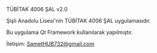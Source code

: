﻿TÜBİTAK 4006 ŞAL v2.0

Şişli Anadolu Lisesi'nin TÜBİTAK 4006 ŞAL uygulamasıdır.



Bu uygulama Qt Framework kullanılarak yapılmıştır.

İletişim: SametHUB732@gmail.com
